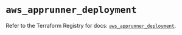 # `aws_apprunner_deployment`

Refer to the Terraform Registry for docs: [`aws_apprunner_deployment`](https://registry.terraform.io/providers/hashicorp/aws/5.63.0/docs/resources/apprunner_deployment).
